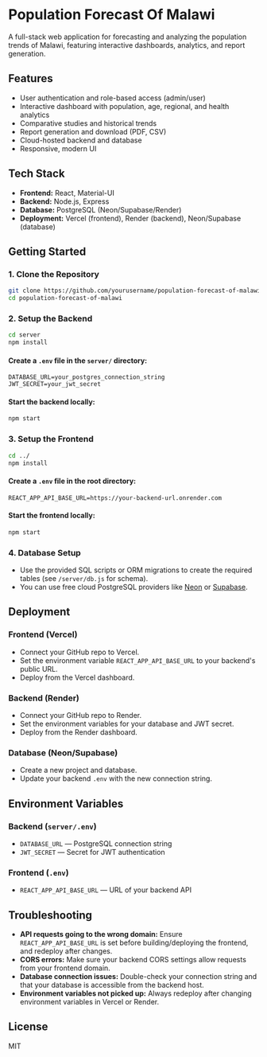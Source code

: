 # Population Forecast Of Malawi

A full-stack web application for forecasting and analyzing the population trends of Malawi, featuring interactive dashboards, analytics, and report generation.

## Features
- User authentication and role-based access (admin/user)
- Interactive dashboard with population, age, regional, and health analytics
- Comparative studies and historical trends
- Report generation and download (PDF, CSV)
- Cloud-hosted backend and database
- Responsive, modern UI

## Tech Stack
- **Frontend:** React, Material-UI
- **Backend:** Node.js, Express
- **Database:** PostgreSQL (Neon/Supabase/Render)
- **Deployment:** Vercel (frontend), Render (backend), Neon/Supabase (database)

## Getting Started

### 1. Clone the Repository
```bash
git clone https://github.com/yourusername/population-forecast-of-malawi.git
cd population-forecast-of-malawi
```

### 2. Setup the Backend
```bash
cd server
npm install
```

#### Create a `.env` file in the `server/` directory:
```
DATABASE_URL=your_postgres_connection_string
JWT_SECRET=your_jwt_secret
```

#### Start the backend locally:
```bash
npm start
```

### 3. Setup the Frontend
```bash
cd ../
npm install
```

#### Create a `.env` file in the root directory:
```
REACT_APP_API_BASE_URL=https://your-backend-url.onrender.com
```

#### Start the frontend locally:
```bash
npm start
```

### 4. Database Setup
- Use the provided SQL scripts or ORM migrations to create the required tables (see `/server/db.js` for schema).
- You can use free cloud PostgreSQL providers like [Neon](https://neon.tech/) or [Supabase](https://supabase.com/).

## Deployment

### Frontend (Vercel)
- Connect your GitHub repo to Vercel.
- Set the environment variable `REACT_APP_API_BASE_URL` to your backend's public URL.
- Deploy from the Vercel dashboard.

### Backend (Render)
- Connect your GitHub repo to Render.
- Set the environment variables for your database and JWT secret.
- Deploy from the Render dashboard.

### Database (Neon/Supabase)
- Create a new project and database.
- Update your backend `.env` with the new connection string.

## Environment Variables

### Backend (`server/.env`)
- `DATABASE_URL` — PostgreSQL connection string
- `JWT_SECRET` — Secret for JWT authentication

### Frontend (`.env`)
- `REACT_APP_API_BASE_URL` — URL of your backend API

## Troubleshooting
- **API requests going to the wrong domain:** Ensure `REACT_APP_API_BASE_URL` is set before building/deploying the frontend, and redeploy after changes.
- **CORS errors:** Make sure your backend CORS settings allow requests from your frontend domain.
- **Database connection issues:** Double-check your connection string and that your database is accessible from the backend host.
- **Environment variables not picked up:** Always redeploy after changing environment variables in Vercel or Render.

## License
MIT
